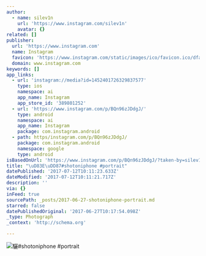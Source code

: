 ```yaml
---
author:
  - name: silev1n
    url: 'https://www.instagram.com/silev1n'
    avatar: {}
related: []
publisher:
  url: 'https://www.instagram.com'
  name: Instagram
  favicon: 'https://www.instagram.com/static/images/ico/favicon.ico/dfa85bb1fd63.ico'
  domain: www.instagram.com
keywords: []
app_links:
  - url: 'instagram://media?id=1452401726329837577'
    type: ios
    namespace: ai
    app_name: Instagram
    app_store_id: '389801252'
  - url: 'https://www.instagram.com/p/BQn96zJDdgJ/'
    type: android
    namespace: ai
    app_name: Instagram
    package: com.instagram.android
  - path: https/instagram.com/p/BQn96zJDdgJ/
    package: com.instagram.android
    namespace: google
    type: android
isBasedOnUrl: 'https://www.instagram.com/p/BQn96zJDdgJ/?taken-by=silev1n'
title: "\uD83E\uDD87#shotoniphone #portrait"
datePublished: '2017-07-12T10:11:23.633Z'
dateModified: '2017-07-12T10:11:21.717Z'
description: ''
via: {}
inFeed: true
sourcePath: _posts/2017-06-27-shotoniphone-portrait.md
starred: false
datePublishedOriginal: '2017-06-27T10:17:54.098Z'
_type: Photograph
_context: 'http://schema.org'

---
```

![驪#shotoniphone #portrait](https://scontent.cdninstagram.com/t51.2885-15/s640x640/sh0.08/e35/16584853_440920399572766_2111559051182604288_n.jpg)